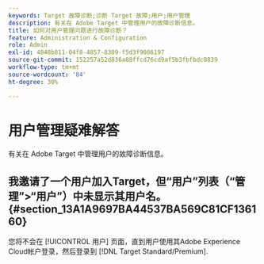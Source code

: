 ```yaml
---
keywords: Target 故障诊断;诊断 Target 故障;用户;用户管理
description: 有关在 Adobe Target 中管理用户的故障诊断信息。
title: 如何对用户管理问题进行故障诊断？
feature: Administration & Configuration
role: Admin
exl-id: 4848b811-04f8-4857-8309-f5d3f9086197
source-git-commit: 152257a52d836a88ffcd76cd9af5b3fbfbdc0839
workflow-type: tm+mt
source-wordcount: '84'
ht-degree: 30%

---
```


# 用户管理疑难解答

有关在 Adobe Target 中管理用户的故障诊断信息。

## 我邀请了一个用户加入Target，但“用户”列表（“管理”>“用户”）中未显示其用户名。 {#section_13A1A9697BA44537BA569C81CF136160}

您将不会在 [!UICONTROL 用户] 页面，直到用户使用其Adobe Experience Cloud帐户登录，然后登录到 [!DNL Target Standard/Premium].
